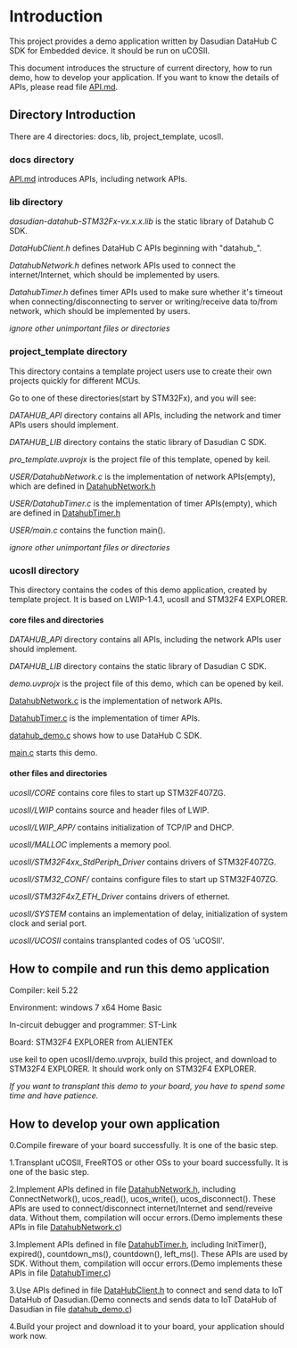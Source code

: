 # Introduction

This project provides a demo application written by Dasudian DataHub C SDK for Embedded device. It should be run on uCOSII.

This document introduces the structure of current directory, how to run demo, how to develop your application. If you want to know the details of APIs, please read file [API.md](./docs/API.md).

## Directory Introduction

There are 4 directories: docs, lib, project_template, ucosII.

### docs directory

[API.md](./docs/API.md) introduces APIs, including network APIs.

### lib directory

*dasudian-datahub-STM32Fx-vx.x.x.lib* is the static library of Datahub C SDK.

*DataHubClient.h* defines DataHub C APIs beginning with "datahub_".

*DatahubNetwork.h* defines network APIs used to connect the internet/Internet, which should be implemented by users.

*DatahubTimer.h* defines timer APIs used to make sure whether it's timeout when connecting/disconnecting to server or writing/receive data to/from network, which should be implemented by users.

*ignore other unimportant files or directories*

### project_template directory

This directory contains a template project users use to create their own projects quickly for different MCUs.

Go to one of these directories(start by STM32Fx), and you will see:

*DATAHUB_API* directory contains all APIs, including the network and timer APIs users should implement.

*DATAHUB_LIB* directory contains the static library of Dasudian C SDK.

*pro_template.uvprojx* is the project file of this template, opened by keil.

*USER/DatahubNetwork.c* is the implementation of network APIs(empty), which are defined in [DatahubNetwork.h](./lib/DatahubNetwork.h)

*USER/DatahubTimer.c* is the implementation of timer APIs(empty), which are defined in [DatahubTimer.h](./lib/DatahubTimer.h)

*USER/main.c* contains the function main().

*ignore other unimportant files or directories*

### ucosII directory

This directory contains the codes of this demo application, created by template project. It is based on LWIP-1.4.1, ucosII and STM32F4 EXPLORER.

#### core files and directories

*DATAHUB_API* directory contains all APIs, including the network APIs user should implement.

*DATAHUB_LIB* directory contains the static library of Dasudian C SDK.

*demo.uvprojx* is the project file of this demo, which can be opened by keil.

[DatahubNetwork.c](./ucosII/USER/DatahubNetwork.c) is the implementation of network APIs.

[DatahubTimer.c](./ucosII/USER/DatahubTimer.c) is the implementation of timer APIs.

[datahub_demo.c](./ucosII/USER/datahub_demo.c) shows how to use DataHub C SDK.

[main.c](./ucosII/USER/main.c) starts this demo.

#### other files and directories

*ucosII/CORE* contains core files to start up STM32F407ZG.

*ucosII/LWIP* contains source and header files of LWIP.

*ucosII/LWIP_APP/* contains initialization of TCP/IP and DHCP.

*ucosII/MALLOC* implements a memory pool.

*ucosII/STM32F4xx_StdPeriph_Driver* contains drivers of STM32F407ZG.

*ucosII/STM32_CONF/* contains configure files to start up STM32F407ZG.

*ucosII/STM32F4x7_ETH_Driver* contains drivers of ethernet.

*ucosII/SYSTEM* contains an implementation of delay, initialization of system clock and serial port.

*ucosII/UCOSII* contains transplanted codes of OS 'uCOSII'.

## How to compile and run this demo application

Compiler: keil 5.22

Environment: windows 7 x64 Home Basic

In-circuit debugger and programmer: ST-Link

Board: STM32F4 EXPLORER from ALIENTEK

use keil to open ucosII/demo.uvprojx, build this project, and download to STM32F4 EXPLORER. It should work only on STM32F4 EXPLORER.

*If you want to transplant this demo to your board, you have to spend some time and have patience.*

## How to develop your own application

0.Compile fireware of your board successfully. It is one of the basic step.

1.Transplant uCOSII, FreeRTOS or other OSs to your board successfully. It is one of the basic step.

2.Implement APIs defined in file [DatahubNetwork.h](./lib/DatahubNetwork.h), including ConnectNetwork(), ucos_read(), ucos_write(), ucos_disconnect(). These APIs are used to connect/disconnect internet/Internet and send/reveive data. Without them, compilation will occur errors.(Demo implements these APIs in file [DatahubNetwork.c](./ucosII/USER/DatahubNetwork.c))

3.Implement APIs defined in file [DatahubTimer.h](./lib/DatahubTimer.h), including InitTimer(), expired(), countdown_ms(), countdown(), left_ms(). These APIs are used by SDK. Without them, compilation will occur errors.(Demo implements these APIs in file [DatahubTimer.c](./ucosII/USER/DatahubTimer.c))

3.Use APIs defined in file [DataHubClient.h](./lib/DataHubClient.h) to connect and send data to IoT DataHub of Dasudian.(Demo connects and sends data to IoT DataHub of Dasudian in file [datahub_demo.c](./ucosII/USER/datahub_demo.c))

4.Build your project and download it to your board, your application should work now.
